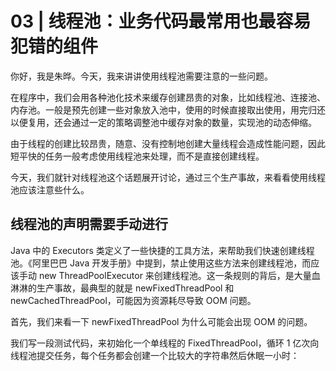 # 03 | 线程池：业务代码最常用也最容易犯错的组件

你好，我是朱晔。今天，我来讲讲使用线程池需要注意的一些问题。

在程序中，我们会用各种池化技术来缓存创建昂贵的对象，比如线程池、连接池、内存池。一般是预先创建一些对象放入池中，使用的时候直接取出使用，用完归还以便复用，还会通过一定的策略调整池中缓存对象的数量，实现池的动态伸缩。

由于线程的创建比较昂贵，随意、没有控制地创建大量线程会造成性能问题，因此短平快的任务一般考虑使用线程池来处理，而不是直接创建线程。

今天，我们就针对线程池这个话题展开讨论，通过三个生产事故，来看看使用线程池应该注意些什么。

## 线程池的声明需要手动进行

Java 中的 Executors 类定义了一些快捷的工具方法，来帮助我们快速创建线程池。《阿里巴巴 Java 开发手册》中提到，禁止使用这些方法来创建线程池，而应该手动 new ThreadPoolExecutor 来创建线程池。这一条规则的背后，是大量血淋淋的生产事故，最典型的就是 newFixedThreadPool 和 newCachedThreadPool，可能因为资源耗尽导致 OOM 问题。

首先，我们来看一下 newFixedThreadPool 为什么可能会出现 OOM 的问题。

我们写一段测试代码，来初始化一个单线程的 FixedThreadPool，循环 1 亿次向线程池提交任务，每个任务都会创建一个比较大的字符串然后休眠一小时：
 


```

```



